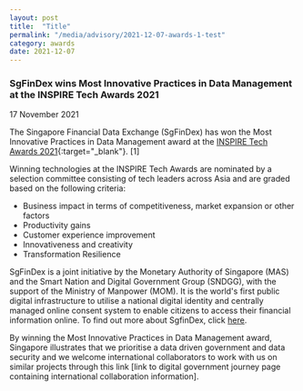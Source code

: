 ```yaml
---
layout: post
title:  "Title"
permalink: "/media/advisory/2021-12-07-awards-1-test"
category: awards
date: 2021-12-07
---
```


### **SgFinDex wins Most Innovative Practices in Data Management at the INSPIRE Tech Awards 2021**

17 November 2021

The Singapore Financial Data Exchange (SgFinDex) has won the Most Innovative Practices in Data Management award at the [INSPIRE Tech Awards 2021](https://cioacademyasia.org/inspire-tech-awards-2021/){:target="_blank"}. [1] 

Winning technologies at the INSPIRE Tech Awards are nominated by a selection committee consisting of tech leaders across Asia and are graded based on the following criteria:
* Business impact in terms of competitiveness, market expansion or other factors
*	Productivity gains
*	Customer experience improvement
*	Innovativeness and creativity
*	Transformation Resilience

SgFinDex is a joint initiative by the Monetary Authority of Singapore (MAS) and the Smart Nation and Digital Government Group (SNDGG), with the support of the Ministry of Manpower (MOM). It is the world's first public digital infrastructure to utilise a national digital identity and centrally managed online consent system to enable citizens to access their financial information online. To find out more about SgfinDex, click [here](https://www.mas.gov.sg/development/fintech/sgfindex).

By winning the Most Innovative Practices in Data Management award, Singapore illustrates that we prioritise a data driven government and data security and we welcome international collaborators to work with us on similar projects through this link [link to digital government journey page containing international collaboration information].
